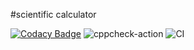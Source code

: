 #scientific calculator

[![Codacy Badge](https://app.codacy.com/project/badge/Grade/83e1b7c62ec94ed89443d45c45551993)](https://www.codacy.com/gh/99002783/scientificcalculator/dashboard?utm_source=github.com&amp;utm_medium=referral&amp;utm_content=99002783/scientificcalculator&amp;utm_campaign=Badge_Grade)
![cppcheck-action](https://github.com/99002783/scientificcalculator/workflows/cppcheck-action/badge.svg)
![CI](https://github.com/99002783/scientificcalculator/workflows/CI/badge.svg)
